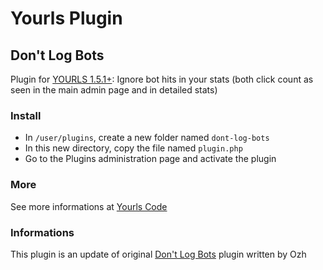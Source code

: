 Yourls Plugin 
=============

Don't Log Bots
--------------

Plugin for [YOURLS 1.5.1+](http://yourls.org/): Ignore bot hits in your stats (both click count as seen in the main admin page and in detailed stats)

### Install

* In `/user/plugins`, create a new folder named `dont-log-bots`
* In this new directory, copy the file named `plugin.php`
* Go to the Plugins administration page and activate the plugin 

### More

See more informations at [Yourls Code](http://code.google.com/p/yourls/)

### Informations

This plugin is an update of original [Don't Log Bots](http://code.google.com/p/yourls/wiki/PluginDontLogBots) plugin written by Ozh
